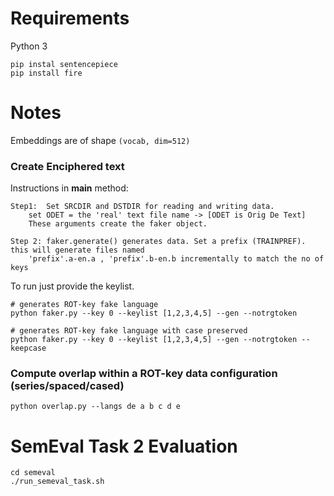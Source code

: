 # Requirements
Python 3
```
pip instal sentencepiece
pip install fire
```

# Notes
Embeddings are of shape `(vocab, dim=512)`

### Create Enciphered text
Instructions in __main__ method:
```
Step1:  Set SRCDIR and DSTDIR for reading and writing data.
    set ODET = the 'real' text file name -> [ODET is Orig De Text]
    These arguments create the faker object.

Step 2: faker.generate() generates data. Set a prefix (TRAINPREF). this will generate files named
    'prefix'.a-en.a , 'prefix'.b-en.b incrementally to match the no of keys
```

To run just provide the keylist. 
```
# generates ROT-key fake language  
python faker.py --key 0 --keylist [1,2,3,4,5] --gen --notrgtoken

# generates ROT-key fake language with case preserved 
python faker.py --key 0 --keylist [1,2,3,4,5] --gen --notrgtoken --keepcase

```
### Compute overlap within a ROT-key data configuration (series/spaced/cased)

```
python overlap.py --langs de a b c d e
```

# SemEval Task 2 Evaluation

```
cd semeval
./run_semeval_task.sh
```
